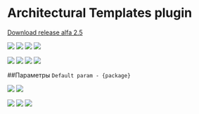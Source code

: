 # Architectural Templates plugin

[Download release alfa 2.5](release/ArchitecturalTemplates_alfa-2.5.jar)


![](screencut/Create%20new%20template.png)
![](screencut/dialog%20create%20new%20template.png)
![](screencut/tree%20template.png)
![](screencut/main%20file%20template.png)

![](screencut/add%20file%20in%20template.png)
![](screencut/dialod%20add%20file%20in%20template.png)
![](screencut/main%20file%20template%20with%20file.png)
![](screencut/main%20file%20template%20with%20file%20path.png)

##Параметры
`Default param - {package}`

![](screencut/param%20in%20main.png)
![](screencut/template%20file.png)

![](screencut/create%20template.png)
![](screencut/dialog%20fill%20param.png)
![](screencut/tree%20create%20file%20with%20template.png)
